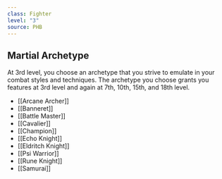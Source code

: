 ```yaml
---
class: Fighter
level: "3"
source: PHB
---
```


## Martial Archetype
At 3rd level, you choose an archetype that you strive to emulate in your combat styles and techniques. The archetype you choose grants you features at 3rd level and again at 7th, 10th, 15th, and 18th level.
- [[Arcane Archer]]
- [[Banneret]]
- [[Battle Master]]
- [[Cavalier]]
- [[Champion]]
- [[Echo Knight]]
- [[Eldritch Knight]]
- [[Psi Warrior]]
- [[Rune Knight]]
- [[Samurai]]

